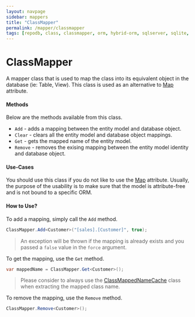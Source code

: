 ```yaml
---
layout: navpage
sidebar: mappers
title: "ClassMapper"
permalink: /mapper/classmapper
tags: [repodb, class, classmapper, orm, hybrid-orm, sqlserver, sqlite, mysql, postgresql]
---
```


# ClassMapper

A mapper class that is used to map the class into its equivalent object in the database (ie: Table, View). This class is used as an alternative to [Map](/attribute/map) attribute.

#### Methods

Below are the methods available from this class.

- `Add` - adds a mapping between the entity model and database object.
- `Clear` - clears all the entity model and database object mappings.
- `Get` - gets the mapped name of the entity model.
- `Remove` - removes the exising mapping between the entity model identity and database object.

#### Use-Cases

You should use this class if you do not like to use the [Map](/attribute/map) attribute. Usually, the purpose of the usability is to make sure that the model is attribute-free and is not bound to a specific ORM.

#### How to Use?

To add a mapping, simply call the `Add` method.

```csharp
ClassMapper.Add<Customer>("[sales].[Customer]", true);
```

> An exception will be thrown if the mapping is already exists and you passed a `false` value in the `force` argument.

To get the mapping, use the `Get` method.

```csharp
var mappedName = ClassMapper.Get<Customer>();
```

> Please consider to always use the [ClassMappedNameCache](/cacher/classmappednamecache) class when extracting the mapped class name.

To remove the mapping, use the `Remove` method.

```csharp
ClassMapper.Remove<Customer>();
```